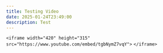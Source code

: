 ```yaml
---
title: Testing Video
date: 2025-01-24T23:49:00
description: Test
---
```

`<iframe width="420" height="315"`
`src="https://www.youtube.com/embed/tgbNymZ7vqY">`
`</iframe>`
